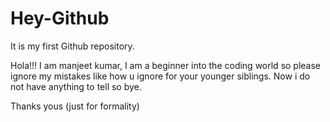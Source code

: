 # Hey-Github

It is my first Github repository.

Hola!!!
I am manjeet kumar, I am a beginner into the coding world so please ignore my mistakes like how u ignore for your younger siblings.
Now i do not have anything to tell so bye.

Thanks yous (just for formality)
